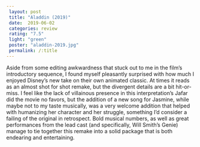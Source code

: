 ```yaml
---
 layout: post
 title: "Aladdin (2019)"
 date:  2019-06-02
 categories: review
 rating: "7.5"
 light: "green"
 poster: "aladdin-2019.jpg"
 permalink: /:title
---
```



Aside from some editing awkwardness that stuck out to me in the film’s introductory sequence, I found myself pleasantly surprised with how much I enjoyed Disney’s new take on their own animated classic. At times it reads as an almost shot for shot remake, but the divergent details are a bit hit-or-miss. I feel like the lack of villainous presence in this interpretation’s Jafar did the movie no favors, but the addition of a new song for Jasmine, while maybe not to my taste musically, was a very welcome addition that helped with humanizing her character and her struggle, something I’d consider a failing of the original in retrospect. Bold musical numbers, as well as great performances from the lead cast (and specifically, Will Smith’s Genie) manage to tie together this remake into a solid package that is both endearing and entertaining.
